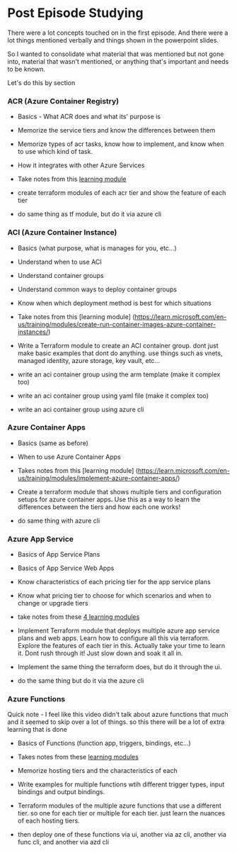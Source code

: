 # Post Episode Studying

There were a lot concepts touched on in the first episode. And there were a lot things mentioned verbally and things shown in the powerpoint slides. 

So I wanted to consolidate what material that was mentioned but not gone into, material that wasn't mentioned, or anything that's important and needs to be known.


Let's do this by section


### ACR (Azure Container Registry)

- Basics - What ACR does and what its' purpose is

- Memorize the service tiers and know the differences between them

- Memorize types of acr tasks, know how to implement, and know when to use which kind of task.

- How it integrates with other Azure Services

- Take notes from this [learning module](https://learn.microsoft.com/en-us/training/modules/publish-container-image-to-azure-container-registry/)

- create terraform modules of each acr tier and show the feature of each tier

- do same thing as tf module, but do it via azure cli

### ACI (Azure Container Instance)

- Basics (what purpose, what is manages for you, etc...)

- Understand when to use ACI

- Understand container groups

- Understand common ways to deploy container groups

- Know when which deployment method is best for which situations

- Take notes from this [learning module] (https://learn.microsoft.com/en-us/training/modules/create-run-container-images-azure-container-instances/)

- Write a Terraform module to create an ACI container group. dont just make basic examples that dont do anything. use things such as vnets, managed identity, azure storage, key vault, etc... 

- write an aci container group using the arm template (make it complex too)
- write an aci container group using yaml file (make it complex too)

- write an aci container group using azure cli



### Azure Container Apps

- Basics (same as before)

- When to use Azure Container Apps

- Takes notes from this [learning module] (https://learn.microsoft.com/en-us/training/modules/implement-azure-container-apps/)

- Create a terraform module that shows multiple tiers and configuration setups for azure container apps. Use this as a way to learn the differences between the tiers and how each one works!

- do same thing with azure cli


### Azure App Service

- Basics of App Service Plans

- Basics of App Service Web Apps

- Know characteristics of each pricing tier for the app service plans

- Know what pricing tier to choose for which scenarios and when to change or upgrade tiers

- take notes from these [4 learning modules](https://learn.microsoft.com/en-us/training/paths/create-azure-app-service-web-apps/)


- Implement Terraform module that deploys multiple azure app service plans and web apps. Learn how to configure all this via terraform. Explore the features of each tier in this. Actually take your time to learn it. Dont rush through it! Just slow down and soak it all in.

- Implement the same thing the terraform does, but do it through the ui.

- do the same thing but do it via the azure cli



### Azure Functions

Quick note - I feel like this video didn't talk about azure functions that much and it seemed to skip over a lot of things. so this there will be a lot of extra learning that is done

- Basics of Functions (function app, triggers, bindings, etc...)

- Takes notes from these [learning modules](https://learn.microsoft.com/en-us/training/paths/implement-azure-functions/)

- Memorize hosting tiers and the characteristics of each

- Write examples for multiple functions wtih different trigger types, input bindings and output bindings.

- Terraform modules of the multiple azure functions that use a different tier. so one for each tier or multiple for each tier. just learn the nuances of each hosting tiers.

- then deploy one of these functions via ui, another via az cli, another via func cli, and another via azd cli